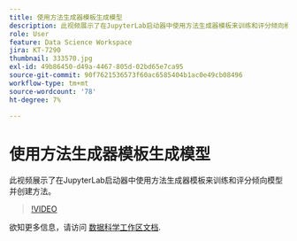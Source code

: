 ```yaml
---
title: 使用方法生成器模板生成模型
description: 此视频展示了在JupyterLab启动器中使用方法生成器模板来训练和评分倾向模型并创建方法。
role: User
feature: Data Science Workspace
jira: KT-7290
thumbnail: 333570.jpg
exl-id: 49b86450-d49a-4467-805d-02bd65e7ca95
source-git-commit: 90f7621536573f60ac6585404b1ac0e49cb08496
workflow-type: tm+mt
source-wordcount: '78'
ht-degree: 7%

---
```


# 使用方法生成器模板生成模型

此视频展示了在JupyterLab启动器中使用方法生成器模板来训练和评分倾向模型并创建方法。

>[!VIDEO](https://video.tv.adobe.com/v/333570?quality=12&learn=on)

欲知更多信息，请访问 [数据科学工作区文档](https://experienceleague.adobe.com/docs/experience-platform/data-science-workspace/home.html?lang=zh-Hans).
